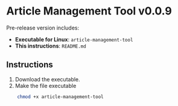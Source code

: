 # Article Management Tool v0.0.9

Pre-release version includes:
- **Executable for Linux**: `article-management-tool`
- **This instructions**: `README.md`

## Instructions

1. Download the executable.
2. Make the file executable
```bash
    chmod +x article-management-tool
```

